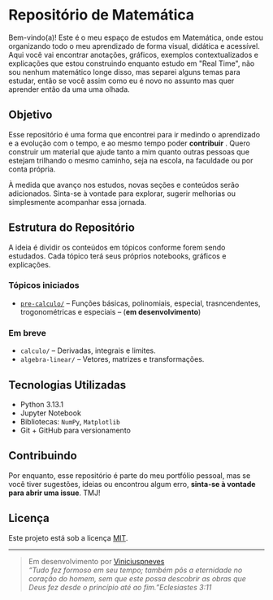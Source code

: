 # Repositório de Matemática

Bem-vindo(a)! Este é o meu espaço de estudos em Matemática, onde estou organizando todo o meu aprendizado de forma visual, didática e acessível. Aqui você vai encontrar anotações, gráficos, exemplos contextualizados e explicações que estou construindo enquanto estudo em "Real Time", não sou nenhum matemático longe disso, mas separei alguns temas para estudar, então se você assim como eu é novo no assunto mas quer aprender então da uma uma olhada.

## Objetivo

Esse repositório é uma forma que encontrei para ir medindo o aprendizado e a evolução com o tempo, e ao mesmo tempo poder **contribuir** . Quero construir um material que ajude tanto a mim quanto outras pessoas que estejam trilhando o mesmo caminho, seja na escola, na faculdade ou por conta própria.

À medida que avanço nos estudos, novas seções e conteúdos serão adicionados. Sinta-se à vontade para explorar, sugerir melhorias ou simplesmente acompanhar essa jornada.

## Estrutura do Repositório

A ideia é dividir os conteúdos em tópicos conforme forem sendo estudados. Cada tópico terá seus próprios notebooks, gráficos e explicações.

### Tópicos iniciados

- [`pre-calculo/`](./pre-calculo/) – Funções básicas, polinomiais, especial, trasncendentes, trogonométricas e especiais – (**em desenvolvimento**)  

### Em breve

- `calculo/` – Derivadas, integrais e limites.
- `algebra-linear/` – Vetores, matrizes e transformações.

## Tecnologias Utilizadas

- Python 3.13.1  
- Jupyter Notebook  
- Bibliotecas: `NumPy`, `Matplotlib`  
- Git + GitHub para versionamento

## Contribuindo

Por enquanto, esse repositório é parte do meu portfólio pessoal, mas se você tiver sugestões, ideias ou encontrou algum erro, **sinta-se à vontade para abrir uma issue**. TMJ!  

## Licença

Este projeto está sob a licença [MIT](LICENSE).

---

> Em desenvolvimento por [Viniciuspneves](https://github.com/Viniciuspneves)  
> *“Tudo fez formoso em seu tempo; também pôs a eternidade no coração do homem, sem que este possa descobrir as obras que Deus fez desde o princípio até ao fim.”Eclesiastes 3:11*
